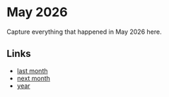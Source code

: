 # May 2026

Capture everything that happened in May 2026 here.

## Links
- [last month](calendar/months/2026-04.md)
- [next month](calendar/months/2026-06.md)
- [year](calendar/years/2026.md)